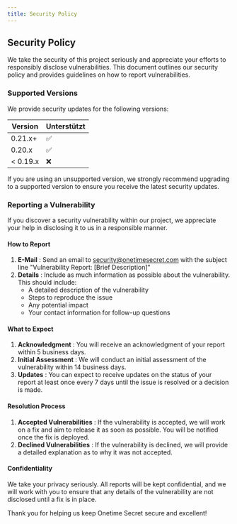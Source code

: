 ```yaml
---
title: Security Policy
---
```


<article class="prose dark:prose-invert">
  <h2 class="mb-4 text-2xl font-bold dark:text-white">
    Security Policy
  </h2>
  <p class="mb-4 dark:text-gray-300">
    We take the security of this project seriously and appreciate your efforts to responsibly disclose vulnerabilities. This document outlines our security policy and provides guidelines on how to report vulnerabilities.
  </p>
  <h3 class="mb-2 text-xl font-semibold dark:text-white">
    Supported Versions
  </h3>
  <p class="mb-4 dark:text-gray-300">
    We provide security updates for the following versions:
  </p>
  <table class="mb-4 w-full">
    <thead>
      <tr class="bg-gray-100 dark:bg-gray-700">
        <th class="p-2 text-left dark:text-white">
          Version
        </th>
        <th class="p-2 text-left dark:text-white">
          Unterstützt
        </th>
      </tr>
    </thead>
    <tbody>
      <tr class="border-b dark:border-gray-600">
        <td class="p-2 dark:text-gray-300">
          0.21.x+
        </td>
        <td class="p-2 dark:text-gray-300">
          ✅
        </td>
      </tr>
      <tr class="border-b dark:border-gray-600">
        <td class="p-2 dark:text-gray-300">
          0.20.x
        </td>
        <td class="p-2 dark:text-gray-300">
          ✅
        </td>
      </tr>
      <tr>
        <td class="p-2 dark:text-gray-300">
          &lt; 0.19.x
        </td>
        <td class="p-2 dark:text-gray-300">
          ❌
        </td>
      </tr>
    </tbody>
  </table>
  <p class="mb-4 dark:text-gray-300">
    If you are using an unsupported version, we strongly recommend upgrading to a supported version to ensure you receive the latest security updates.
  </p>
  <h3 class="mb-2 text-xl font-semibold dark:text-white">
    Reporting a Vulnerability
  </h3>
  <p class="mb-4 dark:text-gray-300">
    If you discover a security vulnerability within our project, we appreciate your help in disclosing it to us in a responsible manner.
  </p>
  <h4 class="mb-2 text-lg font-semibold dark:text-white">
    How to Report
  </h4>
  <ol class="mb-4 list-decimal pl-6 dark:text-gray-300">
    <li class="mb-2">
      <strong>E-Mail</strong> : Send an email to
      <a href="mailto:security@onetimesecret.com?subject=Vulnerability%20Report%3A%20%5BBrief%20Description%5D">security@onetimesecret.com</a>
       with the subject line "Vulnerability Report: [Brief Description]"
    </li>
    <li>
      <strong>Details</strong> : Include as much information as possible about the vulnerability. This should include:
      <ul class="mt-2 list-disc pl-6">
        <li>A detailed description of the vulnerability</li>
        <li>Steps to reproduce the issue</li>
        <li>Any potential impact</li>
        <li>Your contact information for follow-up questions</li>
      </ul>
    </li>
  </ol>
  <h4 class="mb-2 text-lg font-semibold dark:text-white">
    What to Expect
  </h4>
  <ol class="dark:text-gray-300">
    <li>
      <strong>Acknowledgment</strong> : You will receive an acknowledgment of your report within 5 business days.
    </li>
    <li>
      <strong>Initial Assessment</strong> : We will conduct an initial assessment of the vulnerability within 14 business days.
    </li>
    <li>
      <strong>Updates</strong> : You can expect to receive updates on the status of your report at least once every 7 days until the issue is resolved or a decision is made.
    </li>
  </ol>
  <h4 class="mb-2 text-lg font-semibold dark:text-white">
    Resolution Process
  </h4>
  <ol class="dark:text-gray-300">
    <li>
      <strong>Accepted Vulnerabilities</strong> : If the vulnerability is accepted, we will work on a fix and aim to release it as soon as possible. You will be notified once the fix is deployed.
    </li>
    <li>
      <strong>Declined Vulnerabilities</strong> : If the vulnerability is declined, we will provide a detailed explanation as to why it was not accepted.
    </li>
  </ol>
  <h4 class="mb-2 text-lg font-semibold dark:text-white">
    Confidentiality
  </h4>
  <p class="prose dark:text-gray-300">
    We take your privacy seriously. All reports will be kept confidential, and we will work with you to ensure that any details of the vulnerability are not disclosed until a fix is in place.
  </p>
  <p class="prose dark:text-gray-300">
    Thank you for helping us keep Onetime Secret secure and excellent!
  </p>
</article>
